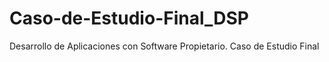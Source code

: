# Caso-de-Estudio-Final_DSP
 Desarrollo de Aplicaciones con Software Propietario.  Caso de Estudio Final
